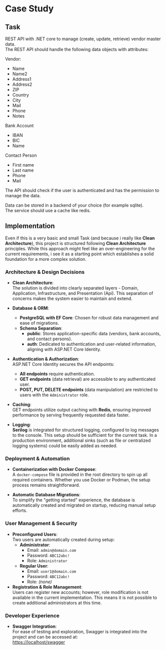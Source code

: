 # Case Study

## Task 
REST API with .NET core to manage (create, update, retrieve) vendor master data.  
The REST API should handle the following data objects with attributes: 

Vendor: 
* Name 
* Name2 
* Address1 
* Address2 
* ZIP 
* Country 
* City 
* Mail 
* Phone 
* Notes

Bank Account 
* IBAN 
* BIC 
* Name

Contact Person 
* First name 
* Last name 
* Phone 
* Mail

The API should check if the user is authenticated and has the permission to manage the data.

Data can be stored in a backend of your choice (for example sqlite).  
The service should use a cache like redis.  


## Implementation

Even if this is a very basic and small Task (and because i really like **Clean Architecture**), this project is structured following **Clean Architecture** principles. While this approach might feel like an over-engineering for the current requirements, i see it as a starting point which establishes a solid foundation for a more complex solution.

### Architecture & Design Decisions

- **Clean Architecture**:  
    The solution is divided into clearly separated layers - Domain, Application, Infrastructure, and Presentation (Api). This separation of concerns makes the system easier to maintain and extend.
    
- **Database & ORM**:
    
    - **PostgreSQL with EF Core**: Chosen for robust data management and ease of migrations.
    - **Schema Separation**:
        - **public**: Stores application-specific data (vendors, bank accounts, and contact persons).
        - **auth**: Dedicated to authentication and user-related information, aligning with ASP.NET Core Identity.
- **Authentication & Authorization**:  
    ASP.NET Core Identity secures the API endpoints:
    
    - **All endpoints** require authentication.
    - **GET endpoints** (data retrieval) are accessible to any authenticated user.
    - **POST, PUT, DELETE endpoints** (data manipulation) are restricted to users with the `Administrator` role.
- **Caching**:  
    GET endpoints utilize output caching with **Redis**, ensuring improved performance by serving frequently requested data faster.
- **Logging**:  
**Serilog** is integrated for structured logging, configured to log messages to the console. This setup should be sufficient for the current task. In a production environment, additional sinks (such as file or centralized logging systems) could be easily added as needed.    
    

### Deployment & Automation

- **Containerization with Docker Compose**:  
    A `docker-compose` file is provided in the root directory to spin up all required containers. Whether you use Docker or Podman, the setup process remains straightforward.
    
- **Automatic Database Migrations**:  
    To simplify the "getting started" experience, the database is automatically created and migrated on startup, reducing manual setup efforts.
    

### User Management & Security

- **Preconfigured Users**:  
    Two users are automatically created during setup:
    - **Administrator**:
        - Email: `admin@domain.com`
        - Password: `ABC12abc!`
        - Role: `Administrator`
    - **Regular User**:
        - Email: `user1@domain.com`
        - Password: `ABC12abc!`
        - Role: _(none)_
- **Registration & Role Management**:  
    Users can register new accounts; however, role modification is not available in the current implementation. This means it is not possible to create additional administrators at this time.

### Developer Experience

- **Swagger Integration**:  
    For ease of testing and exploration, Swagger is integrated into the project and can be accessed at:  
    [https://localhost/swagger](https://localhost/swagger)